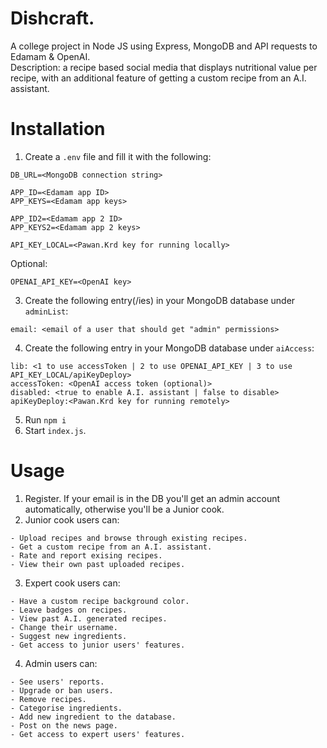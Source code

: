 # Dishcraft.

A college project in Node JS using Express, MongoDB and API requests to Edamam & OpenAI.<br>
Description: a recipe based social media that displays nutritional value per recipe, with an additional feature of getting a custom recipe from an A.I. assistant.

# Installation

1. Create a `.env` file and fill it with the following:
```
DB_URL=<MongoDB connection string>

APP_ID=<Edamam app ID>
APP_KEYS=<Edamam app keys>

APP_ID2=<Edamam app 2 ID>
APP_KEYS2=<Edamam app 2 keys>

API_KEY_LOCAL=<Pawan.Krd key for running locally>
```
Optional:
```
OPENAI_API_KEY=<OpenAI key>
```
3. Create the following entry(/ies) in your MongoDB database under `adminList`:
```
email: <email of a user that should get "admin" permissions>
```
4. Create the following entry in your MongoDB database under `aiAccess`:
```
lib: <1 to use accessToken | 2 to use OPENAI_API_KEY | 3 to use API_KEY_LOCAL/apiKeyDeploy>
accessToken: <OpenAI access token (optional)>
disabled: <true to enable A.I. assistant | false to disable>
apiKeyDeploy:<Pawan.Krd key for running remotely>
```
5. Run `npm i`
6. Start `index.js`.

# Usage
 
1. Register. If your email is in the DB you'll get an admin account automatically, otherwise you'll be a Junior cook.
2. Junior cook users can:
```
- Upload recipes and browse through existing recipes.
- Get a custom recipe from an A.I. assistant.
- Rate and report exising recipes.
- View their own past uploaded recipes.
```
3. Expert cook users can:
```
- Have a custom recipe background color.
- Leave badges on recipes.
- View past A.I. generated recipes.
- Change their username.
- Suggest new ingredients.
- Get access to junior users' features.
```
4. Admin users can: 
```
- See users' reports.
- Upgrade or ban users.
- Remove recipes.
- Categorise ingredients.
- Add new ingredient to the database.
- Post on the news page.
- Get access to expert users' features.
```
